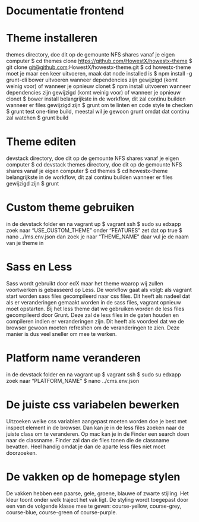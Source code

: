 # Documentatie frontend

# Theme installeren
    
themes directory, doe dit op de gemounte NFS shares vanaf je eigen computer
    $ cd themes
clone https://github.com/HowestX/howestx-theme
    $ git clone git@github.com:HowestX/howestx-theme.git
    $ cd howestx-theme
moet je maar een keer uitvoeren, maak dat node installed is
    $ npm install -g grunt-cli bower
uitvoeren wanneer dependencies zijn gewijzigd (komt weinig voor) of wanneer je opnieuw clonet
    $ npm install
uitvoeren wanneer dependencies zijn gewijzigd (komt weinig voor) of wanneer je opnieuw clonet
    $ bower install
belangrijkste in de workflow, dit zal continu builden wanneer er files gewijzigd zijn
    $ grunt
om te linten en code style te checken
    $ grunt test
one-time build, meestal wil je gewoon grunt omdat dat continu zal watchen
    $ grunt build

# Theme editen

devstack directory, doe dit op de gemounte NFS shares vanaf je eigen computer
    $ cd devstack
themes directory, doe dit op de gemounte NFS shares vanaf je eigen computer
    $ cd themes
    $ cd howestx-theme
belangrijkste in de workflow, dit zal continu builden wanneer er files gewijzigd zijn
    $ grunt

# Custom theme gebruiken

in de devstack folder en na vagrant up
    $ vagrant ssh
    $ sudo su edxapp
zoek naar “USE_CUSTOM_THEME” onder “FEATURES” zet dat op true
    $ nano ../lms.env.json
dan zoek je naar “THEME_NAME” daar vul je de naam van je theme in
        
# Sass en Less

Sass wordt gebruikt door edX maar het theme waarop wij zullen voortwerken is gebasseerd op Less. De workflow gaat als volgt: als vagrant start worden sass files gecompileerd naar css files. Dit heeft als nadeel dat als er veranderingen gemaakt worden in de sass files, vagrant opnieuw moet opstarten.
Bij het less theme dat we gebruiken worden de less files gecompileerd door Grunt. Deze zal de less files in de gaten houden en compileren indien er veranderingen zijn. Dit heeft als voordeel dat we de browser gewoon moeten refreshen om de veranderingen te zien. Deze manier is dus veel sneller om mee te werken.

# Platform name veranderen

in de devstack folder en na vagrant up
    $ vagrant ssh
    $ sudo su edxapp
zoek naar “PLATFORM_NAME”
    $ nano ../cms.env.json
        
# De juiste css variabelen bewerken

Uitzoeken welke css variablen aangepast moeten worden doe je best met inspect element in de browser. Dan kan je in de less files zoeken naar de juiste class om te veranderen. Op mac kan je in de Finder een search doen naar de classname. Finder zal dan de files tonen die de classname bevatten. Heel handig omdat je dan de aparte less files niet moet doorzoeken.

# De vakken op de homepage stylen

De vakken hebben een paarse, gele, groene, blauwe of zwarte stijling. Het kleur toont onder welk traject het vak ligt. De styling wordt toegepast door een van de volgende klasse mee te geven: course-yellow, course-grey, course-blue, course-green of course-purple.

